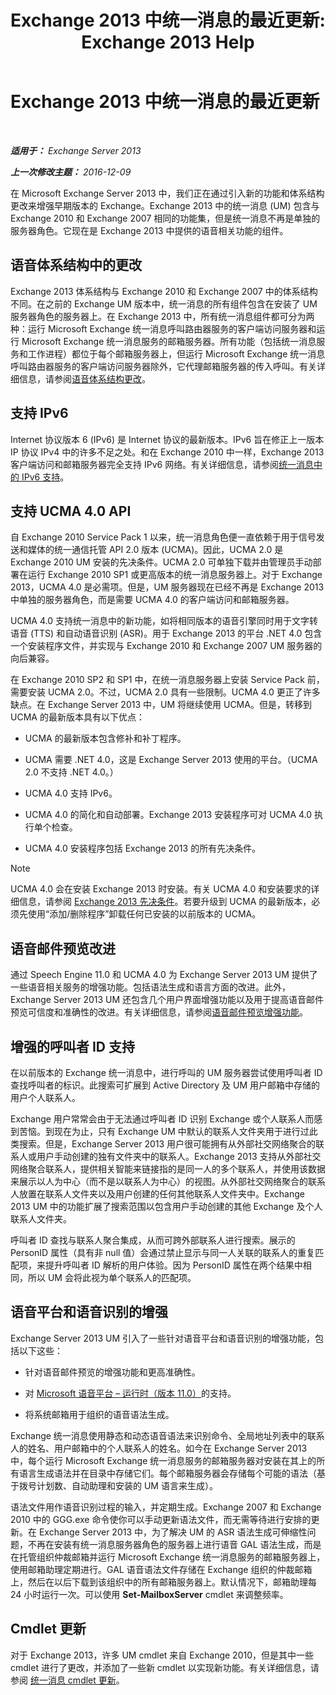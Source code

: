 ﻿---
title: 'Exchange 2013 中统一消息的最近更新: Exchange 2013 Help'
TOCTitle: Exchange 2013 中统一消息的最近更新
ms:assetid: a444ef2d-d893-408e-adf9-c9d8a8b07593
ms:mtpsurl: https://technet.microsoft.com/zh-cn/library/JJ150545(v=EXCHG.150)
ms:contentKeyID: 50491254
ms.date: 01/11/2018
mtps_version: v=EXCHG.150
ms.translationtype: HT
---

# Exchange 2013 中统一消息的最近更新

 

_**适用于：** Exchange Server 2013_

_**上一次修改主题：** 2016-12-09_

在 Microsoft Exchange Server 2013 中，我们正在通过引入新的功能和体系结构更改来增强早期版本的 Exchange。Exchange 2013 中的统一消息 (UM) 包含与 Exchange 2010 和 Exchange 2007 相同的功能集，但是统一消息不再是单独的服务器角色。它现在是 Exchange 2013 中提供的语音相关功能的组件。

## 语音体系结构中的更改

Exchange 2013 体系结构与 Exchange 2010 和 Exchange 2007 中的体系结构不同。在之前的 Exchange UM 版本中，统一消息的所有组件包含在安装了 UM 服务器角色的服务器上。在 Exchange 2013 中，所有统一消息组件都可分为两种：运行 Microsoft Exchange 统一消息呼叫路由器服务的客户端访问服务器和运行 Microsoft Exchange 统一消息服务的邮箱服务器。所有功能（包括统一消息服务和工作进程）都位于每个邮箱服务器上，但运行 Microsoft Exchange 统一消息呼叫路由器服务的客户端访问服务器除外，它代理邮箱服务器的传入呼叫。有关详细信息，请参阅[语音体系结构更改](voice-architecture-changes-exchange-2013-help.md)。

## 支持 IPv6

Internet 协议版本 6 (IPv6) 是 Internet 协议的最新版本。IPv6 旨在修正上一版本 IP 协议 IPv4 中的许多不足之处。和在 Exchange 2010 中一样，Exchange 2013 客户端访问和邮箱服务器完全支持 IPv6 网络。有关详细信息，请参阅[统一消息中的 IPv6 支持](ipv6-support-in-unified-messaging-exchange-2013-help.md)。

## 支持 UCMA 4.0 API

自 Exchange 2010 Service Pack 1 以来，统一消息角色便一直依赖于用于信号发送和媒体的统一通信托管 API 2.0 版本 (UCMA)。因此，UCMA 2.0 是 Exchange 2010 UM 安装的先决条件。UCMA 2.0 可单独下载并由管理员手动部署在运行 Exchange 2010 SP1 或更高版本的统一消息服务器上。对于 Exchange 2013，UCMA 4.0 是必需项。但是，UM 服务器现在已经不再是 Exchange 2013 中单独的服务器角色，而是需要 UCMA 4.0 的客户端访问和邮箱服务器。

UCMA 4.0 支持统一消息中的新功能，如将相同版本的语音引擎同时用于文字转语音 (TTS) 和自动语音识别 (ASR)。用于 Exchange 2013 的平台 .NET 4.0 包含一个安装程序文件，并实现与 Exchange 2010 和 Exchange 2007 UM 服务器的向后兼容。

在 Exchange 2010 SP2 和 SP1 中，在统一消息服务器上安装 Service Pack 前，需要安装 UCMA 2.0。不过，UCMA 2.0 具有一些限制。UCMA 4.0 更正了许多缺点。在 Exchange Server 2013 中，UM 将继续使用 UCMA。但是，转移到 UCMA 的最新版本具有以下优点：

  - UCMA 的最新版本包含修补和补丁程序。

  - UCMA 需要 .NET 4.0，这是 Exchange Server 2013 使用的平台。（UCMA 2.0 不支持 .NET 4.0。）

  - UCMA 4.0 支持 IPv6。

  - UCMA 4.0 的简化和自动部署。Exchange 2013 安装程序可对 UCMA 4.0 执行单个检查。

  - UCMA 4.0 安装程序包括 Exchange 2013 的所有先决条件。

> [!NOTE]
> UCMA 4.0 会在安装 Exchange 2013 时安装。有关 UCMA 4.0 和安装要求的详细信息，请参阅 <a href="exchange-2013-prerequisites-exchange-2013-help.md">Exchange 2013 先决条件</a>。若要升级到 UCMA 的最新版本，必须先使用“添加/删除程序”卸载任何已安装的以前版本的 UCMA。


## 语音邮件预览改进

通过 Speech Engine 11.0 和 UCMA 4.0 为 Exchange Server 2013 UM 提供了一些语音相关服务的增强功能。包括语法生成和语言方面的改进。此外，Exchange Server 2013 UM 还包含几个用户界面增强功能以及用于提高语音邮件预览可信度和准确性的改进。有关详细信息，请参阅[语音邮件预览增强功能](voice-mail-preview-enhancements-exchange-2013-help.md)。

## 增强的呼叫者 ID 支持

在以前版本的 Exchange 统一消息中，进行呼叫的 UM 服务器尝试使用呼叫者 ID 查找呼叫者的标识。此搜索可扩展到 Active Directory 及 UM 用户邮箱中存储的用户个人联系人。

Exchange 用户常常会由于无法通过呼叫者 ID 识别 Exchange 或个人联系人而感到苦恼。到现在为止，只有 Exchange UM 中默认的联系人文件夹用于进行过此类搜索。但是，Exchange Server 2013 用户很可能拥有从外部社交网络聚合的联系人或用户手动创建的独有文件夹中的联系人。Exchange 2013 支持从外部社交网络聚合联系人，提供相关智能来链接指的是同一人的多个联系人，并使用该数据来展示以人为中心（而不是以联系人为中心）的视图。从外部社交网络聚合的联系人放置在联系人文件夹以及用户创建的任何其他联系人文件夹中。Exchange 2013 UM 中的功能扩展了搜索范围以包含用户手动创建的其他 Exchange 及个人联系人文件夹。

呼叫者 ID 查找与联系人聚合集成，从而可跨外部联系人进行搜索。展示的 PersonID 属性（具有非 null 值）会通过禁止显示与同一人关联的联系人的重复匹配项，来提升呼叫者 ID 解析的用户体验。因为 PersonID 属性在两个结果中相同，所以 UM 会将此视为单个联系人的匹配项。

## 语音平台和语音识别的增强

Exchange Server 2013 UM 引入了一些针对语音平台和语音识别的增强功能，包括以下这些：

  - 针对语音邮件预览的增强功能和更高准确性。

  - 对 [Microsoft 语音平台 – 运行时（版本 11.0）](https://go.microsoft.com/fwlink/p/?linkid=253196)的支持。

  - 将系统邮箱用于组织的语音语法生成。

Exchange 统一消息使用静态和动态语音语法来识别命令、全局地址列表中的联系人的姓名、用户邮箱中的个人联系人的姓名。如今在 Exchange Server 2013 中，每个运行 Microsoft Exchange 统一消息服务的邮箱服务器对安装在其上的所有语言生成语法并在目录中存储它们。每个邮箱服务器会存储每个可能的语法（基于拨号计划数、自动助理和安装的 UM 语言来生成）。

语法文件用作语音识别过程的输入，并定期生成。Exchange 2007 和 Exchange 2010 中的 GGG.exe 命令使你可以手动更新语法文件，而无需等待进行安排的更新。在 Exchange Server 2013 中，为了解决 UM 的 ASR 语法生成可伸缩性问题，不再在安装有统一消息服务器角色的服务器上进行语音 GAL 语法生成，而是在托管组织仲裁邮箱并运行 Microsoft Exchange 统一消息服务的邮箱服务器上，使用邮箱助理定期进行。GAL 语音语法文件存储在 Exchange 组织的仲裁邮箱上，然后在以后下载到该组织中的所有邮箱服务器上。默认情况下，邮箱助理每 24 小时运行一次。可以使用 **Set-MailboxServer** cmdlet 来调整频率。

## Cmdlet 更新

对于 Exchange 2013，许多 UM cmdlet 来自 Exchange 2010，但是其中一些 cmdlet 进行了更改，并添加了一些新 cmdlet 以实现新功能。有关详细信息，请参阅 [统一消息 cmdlet 更新](unified-messaging-cmdlet-updates-exchange-2013-help.md)。

